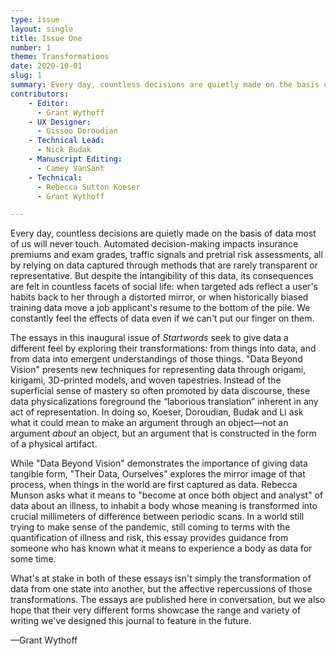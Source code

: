 ```yaml
---
type: issue
layout: single
title: Issue One
number: 1
theme: Transformations
date: 2020-10-01
slug: 1
summary: Every day, countless decisions are quietly made on the basis of data most of us will never touch.
contributors:
    - Editor:
      - Grant Wythoff
    - UX Designer:
      - Gissoo Doroudian
    - Technical Lead:
      - Nick Budak
    - Manuscript Editing:
      - Camey VanSant
    - Technical:
      - Rebecca Sutton Koeser
      - Grant Wythoff

---
```


Every day, countless decisions are quietly made on the basis of data most of us will never touch. Automated decision-making impacts insurance premiums and exam grades, traffic signals and pretrial risk assessments, all by relying on data captured through methods that are rarely transparent or representative. But despite the intangibility of this data, its consequences are felt in countless facets of social life: when targeted ads reflect a user's habits back to her through a distorted mirror, or when historically biased training data move a job applicant's resume to the bottom of the pile. We constantly feel the effects of data even if we can't put our finger on them.

The essays in this inaugural issue of *Startwords* seek to give data a different feel by exploring their transformations: from things into data, and from data into emergent understandings of those things. "Data Beyond Vision" presents new techniques for representing data through origami, kirigami, 3D-printed models, and woven tapestries. Instead of the superficial sense of mastery so often promoted by data discourse, these data physicalizations foreground the “laborious translation” inherent in any act of representation. In doing so, Koeser, Doroudian, Budak and Li ask what it could mean to make an argument through an object—not an argument *about* an object, but an argument that is constructed in the form of a physical artifact.

While "Data Beyond Vision" demonstrates the importance of giving data tangible form, "Their Data, Ourselves" explores the mirror image of that process, when things in the world are first captured as data. Rebecca Munson asks what it means to "become at once both object and analyst" of data about an illness, to inhabit a body whose meaning is transformed into crucial millimeters of difference between periodic scans. In a world still trying to make sense of the pandemic, still coming to terms with the quantification of illness and risk, this essay provides guidance from someone who has known what it means to experience a body as data for some time.

What's at stake in both of these essays isn't simply the transformation of data from one state into another, but the affective repercussions of those transformations. The essays are published here in conversation, but we also hope that their very different forms showcase the range and variety of writing we've designed this journal to feature in the future.

—Grant Wythoff